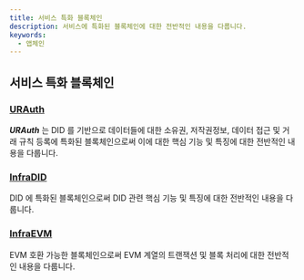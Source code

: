 ```yaml
---
title: 서비스 특화 블록체인
description: 서비스에 특화된 블록체인에 대한 전반적인 내용을 다룹니다.
keywords:
  - 앱체인 
--- 
```


## 서비스 특화 블록체인

### [URAuth](./urauth.md)

_**URAuth**_ 는 DID 를 기반으로 데이터들에 대한 소유권, 저작권정보, 데이터 접근 및 거래 규칙 등록에 특화된 블록체인으로써 이에 대한 핵심 기능 및 특징에 대한 전반적인 내용을 다룹니다.

### [InfraDID](./infra-did-parachain.md)

DID 에 특화된 블록체인으로써 DID 관련 핵심 기능 및 특징에 대한 전반적인 내용을 다룹니다.

### [InfraEVM](./infra-evm-parachain.md)

EVM 호환 가능한 블록체인으로써 EVM 계열의 트랜잭션 및 블록 처리에 대한 전반적인 내용을 다룹니다.

